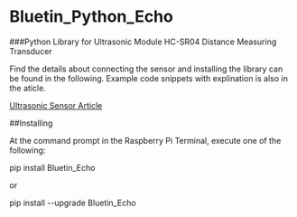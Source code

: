 # Bluetin_Python_Echo
###Python Library for Ultrasonic Module HC-SR04 Distance Measuring Transducer

Find the details about connecting the sensor and installing the library can be found in the following. Example code snippets with explination is also in the aticle.

[Ultrasonic Sensor Article](https://www.bluetin.io/sensors/python-library-ultrasonic-hc-sr04)

##Installing

At the command prompt in the Raspberry Pi Terminal, execute one of the following:

pip install Bluetin_Echo

or

pip install --upgrade Bluetin_Echo
